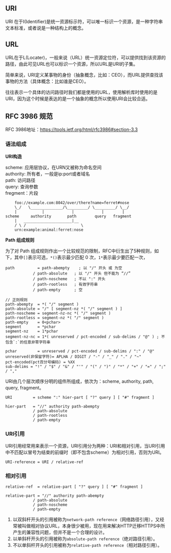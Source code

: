## URI

URI 在于I(Identifier)是统一资源标示符，可以唯一标识一个资源，是一种字符串文本标准，或者说是一种结构上的概念。

## URL

URL在于L(Locater)，一般来说（URL）统一资源定位符，可以提供找到该资源的路径，由此可见URL也可以标识一个资源，所以URL是URI的子集。

简单来说，URI定义某事物的身份（抽象概念，比如：CEO），而URL提供查找该事物的方法（具体概念：比如谁是CEO）。

往往表示一个具体的访问路径时我们都是使用的URL，使用解析库时使用的是URI，因为这个时候是表达的是一个抽象的概念所以使用URI会比较合适。

## RFC 3986 规范

RFC 3986地址：https://tools.ietf.org/html/rfc3986#section-3.3

### 语法组成

**URI构造**

scheme: 应用层协议，在URN又被称为命名空间  
authority: 所有者，一般是ip:port或者域名  
path: 访问路径  
query: 查询参数  
fregment：片段  

```
    foo://example.com:8042/over/there?name=ferret#nose
    \_/   \______________/\_________/ \_________/ \__/
    |           |            |            |        |
scheme     authority       path        query   fragment
    |   _____________________|__
    / \ /                        \
    urn:example:animal:ferret:nose
```

**Path 组成规则**

为了对 Path 组成规则作出一个比较规范的限制，RFC中衍生出了5种规则，如下，其中`[]`表示可选，`*()`表示最少匹配 0 次，`1*`表示最少要匹配一次，
```
path          = path-abempty    ; 以 "/" 开头 或 为空
            / path-absolute   ; 以 "/" 开头 但不能为 “//”
            / path-noscheme   ; 不以 ":" 开头
            / path-rootless   ; 有效字符串
            / path-empty      ; 空

// 正则规则
path-abempty  = *( "/" segment )
path-absolute = "/" [ segment-nz *( "/" segment ) ]
path-noscheme = segment-nz-nc *( "/" segment )
path-rootless = segment-nz *( "/" segment )
path-empty    = 0<pchar>
segment       = *pchar
segment-nz    = 1*pchar
segment-nz-nc = 1*( unreserved / pct-encoded / sub-delims / "@" ) ; 不包含`:`的任意非零字符串

pchar         = unreserved / pct-encoded / sub-delims / ":" / "@"
unreserved(非保留字符)= APLHA / DIGIT / "-" / "_" / "." / "~"
pct-encoded(pct百分号编码) = %XX
sub-delims = "!" / "$" / "&" / "'" / "(" / ")" / "*" / "+" / "=" / ";" / ","
```

URI由几个层次顺序分明的组件所组成，依次为：scheme, authority, path, query, fragment。
```
URI         = scheme ":" hier-part [ "?" query ] [ "#" fragment ]

hier-part   = "//" authority path-abempty
            / path-absolute
            / path-rootless
            / path-empty
```

### URI引用

URI引用经常用来表示一个资源，URI引用分为两种：URI和相对引用，当URI引用中不匹配以冒号为结束的前缀时（即不包含scheme）为相对引用，否则为URI。
```
URI-reference = URI / relative-ref
```

### 相对引用

```
relative-ref  = relative-part [ "?" query ] [ "#" fragment ]

relative-part = "//" authority path-abempty
            / path-absolute
            / path-noscheme
            / path-empty
```
1. 以双斜杆开头的引用被称为`network-path reference`（网络路径引用），又经常被叫做相对协议URL，本身很少被用，现在用来解决HTTP迁移HTTPS中所产生的兼容性问题，但并不是一个合理的设计。
2. 以单斜杆开头的引用被称为`absolute-path reference`（绝对路径引用）。
3. 不以单斜杆开头的引用被称为`relative-path reference`（相对路径引用）。
